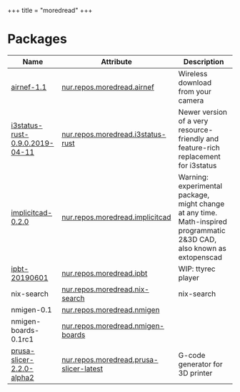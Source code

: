 
+++
title = "moredread"
+++

# Packages

Name | Attribute | Description
-----|-----------|------------
[airnef-1.1](http://www.testcams.com/airnef/)|[nur.repos.moredread.airnef](https://github.com/nix-community/nur-combined/tree/master/repos/moredread/pkgs/airnef/default.nix#L32)|Wireless download from your camera
[i3status-rust-0.9.0.2019-04-11](https://github.com/greshake/i3status-rust)|[nur.repos.moredread.i3status-rust](https://github.com/nix-community/nur-combined/tree/master/repos/moredread/pkgs/i3status-rust/default.nix#L24)|Newer version of a very resource-friendly and feature-rich replacement for i3status
[implicitcad-0.2.0](http://kalli1.faikvm.com/ImplicitCAD/Stable)|[nur.repos.moredread.implicitcad](https://github.com/nix-community/nur-combined/tree/master/repos/moredread/pkgs/implicitcad/default.nix#L9)|Warning: experimental package, might change at any time. Math-inspired programmatic 2&3D CAD, also known as extopenscad
[ipbt-20190601](https://www.chiark.greenend.org.uk/~sgtatham/ipbt)|[nur.repos.moredread.ipbt](https://github.com/nix-community/nur-combined/tree/master/repos/moredread/pkgs/ipbt/default.nix#L16)|WIP: ttyrec player
nix-search|[nur.repos.moredread.nix-search](https://github.com/nix-community/nur-combined/tree/master/repos/moredread/pkgs/nix-search/default.nix#L17)|nix-search
nmigen-0.1|[nur.repos.moredread.nmigen](https://github.com/nix-community/nur-combined/tree/master/repos/moredread/pkgs/nmigen/default.nix#L6)|
nmigen-boards-0.1rc1|[nur.repos.moredread.nmigen-boards](https://github.com/nix-community/nur-combined/tree/master/repos/moredread/pkgs/nmigen-boards/default.nix#L6)|
[prusa-slicer-2.2.0-alpha2](https://github.com/prusa3d/PrusaSlicer)|[nur.repos.moredread.prusa-slicer-latest](https://github.com/nix-community/nur-combined/tree/master/repos/moredread/pkgs/prusa-slicer-latest/default.nix#L90)|G-code generator for 3D printer
